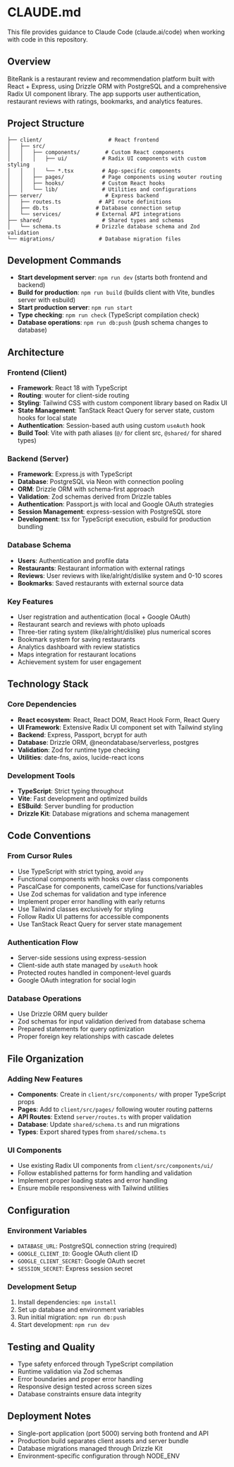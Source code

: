 # CLAUDE.md

This file provides guidance to Claude Code (claude.ai/code) when working with code in this repository.

## Overview

BiteRank is a restaurant review and recommendation platform built with React + Express, using Drizzle ORM with PostgreSQL and a comprehensive Radix UI component library. The app supports user authentication, restaurant reviews with ratings, bookmarks, and analytics features.

## Project Structure

```
├── client/                     # React frontend
│   ├── src/
│   │   ├── components/        # Custom React components
│   │   │   ├── ui/           # Radix UI components with custom styling
│   │   │   └── *.tsx         # App-specific components
│   │   ├── pages/            # Page components using wouter routing
│   │   ├── hooks/            # Custom React hooks
│   │   └── lib/              # Utilities and configurations
├── server/                    # Express backend
│   ├── routes.ts            # API route definitions
│   ├── db.ts               # Database connection setup
│   └── services/           # External API integrations
├── shared/                   # Shared types and schemas
│   └── schema.ts           # Drizzle database schema and Zod validation
└── migrations/              # Database migration files
```

## Development Commands

- **Start development server**: `npm run dev` (starts both frontend and backend)
- **Build for production**: `npm run build` (builds client with Vite, bundles server with esbuild)
- **Start production server**: `npm run start`
- **Type checking**: `npm run check` (TypeScript compilation check)
- **Database operations**: `npm run db:push` (push schema changes to database)

## Architecture

### Frontend (Client)
- **Framework**: React 18 with TypeScript
- **Routing**: wouter for client-side routing
- **Styling**: Tailwind CSS with custom component library based on Radix UI
- **State Management**: TanStack React Query for server state, custom hooks for local state
- **Authentication**: Session-based auth using custom `useAuth` hook
- **Build Tool**: Vite with path aliases (`@/` for client src, `@shared/` for shared types)

### Backend (Server)
- **Framework**: Express.js with TypeScript
- **Database**: PostgreSQL via Neon with connection pooling
- **ORM**: Drizzle ORM with schema-first approach
- **Validation**: Zod schemas derived from Drizzle tables
- **Authentication**: Passport.js with local and Google OAuth strategies
- **Session Management**: express-session with PostgreSQL store
- **Development**: tsx for TypeScript execution, esbuild for production bundling

### Database Schema
- **Users**: Authentication and profile data
- **Restaurants**: Restaurant information with external ratings
- **Reviews**: User reviews with like/alright/dislike system and 0-10 scores
- **Bookmarks**: Saved restaurants with external source data

### Key Features
- User registration and authentication (local + Google OAuth)
- Restaurant search and reviews with photo uploads
- Three-tier rating system (like/alright/dislike) plus numerical scores
- Bookmark system for saving restaurants
- Analytics dashboard with review statistics
- Maps integration for restaurant locations
- Achievement system for user engagement

## Technology Stack

### Core Dependencies
- **React ecosystem**: React, React DOM, React Hook Form, React Query
- **UI Framework**: Extensive Radix UI component set with Tailwind styling
- **Backend**: Express, Passport, bcrypt for auth
- **Database**: Drizzle ORM, @neondatabase/serverless, postgres
- **Validation**: Zod for runtime type checking
- **Utilities**: date-fns, axios, lucide-react icons

### Development Tools
- **TypeScript**: Strict typing throughout
- **Vite**: Fast development and optimized builds
- **ESBuild**: Server bundling for production
- **Drizzle Kit**: Database migrations and schema management

## Code Conventions

### From Cursor Rules
- Use TypeScript with strict typing, avoid `any`
- Functional components with hooks over class components
- PascalCase for components, camelCase for functions/variables
- Use Zod schemas for validation and type inference
- Implement proper error handling with early returns
- Use Tailwind classes exclusively for styling
- Follow Radix UI patterns for accessible components
- Use TanStack React Query for server state management

### Authentication Flow
- Server-side sessions using express-session
- Client-side auth state managed by `useAuth` hook
- Protected routes handled in component-level guards
- Google OAuth integration for social login

### Database Operations
- Use Drizzle ORM query builder
- Zod schemas for input validation derived from database schema
- Prepared statements for query optimization
- Proper foreign key relationships with cascade deletes

## File Organization

### Adding New Features
- **Components**: Create in `client/src/components/` with proper TypeScript props
- **Pages**: Add to `client/src/pages/` following wouter routing patterns
- **API Routes**: Extend `server/routes.ts` with proper validation
- **Database**: Update `shared/schema.ts` and run migrations
- **Types**: Export shared types from `shared/schema.ts`

### UI Components
- Use existing Radix UI components from `client/src/components/ui/`
- Follow established patterns for form handling and validation
- Implement proper loading states and error handling
- Ensure mobile responsiveness with Tailwind utilities

## Configuration

### Environment Variables
- `DATABASE_URL`: PostgreSQL connection string (required)
- `GOOGLE_CLIENT_ID`: Google OAuth client ID
- `GOOGLE_CLIENT_SECRET`: Google OAuth secret
- `SESSION_SECRET`: Express session secret

### Development Setup
1. Install dependencies: `npm install`
2. Set up database and environment variables
3. Run initial migration: `npm run db:push`
4. Start development: `npm run dev`

## Testing and Quality

- Type safety enforced through TypeScript compilation
- Runtime validation via Zod schemas
- Error boundaries and proper error handling
- Responsive design tested across screen sizes
- Database constraints ensure data integrity

## Deployment Notes

- Single-port application (port 5000) serving both frontend and API
- Production build separates client assets and server bundle
- Database migrations managed through Drizzle Kit
- Environment-specific configuration through NODE_ENV